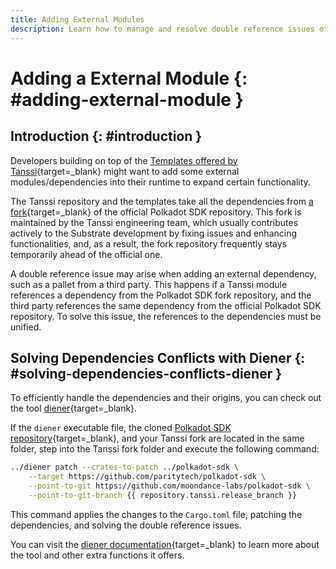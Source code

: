 ```yaml
---
title: Adding External Modules
description: Learn how to manage and resolve double reference issues of dependencies when customizing your Tanssi Appchain template with a Rust-based tool called Diener.
---
```


# Adding a External Module {: #adding-external-module }

## Introduction {: #introduction }

Developers building on top of the [Templates offered by Tanssi](/builders/build/templates/){target=_blank} might want to add some external modules/dependencies into their runtime to expand certain functionality.

The Tanssi repository and the templates take all the dependencies from [a fork](https://github.com/moondance-labs/polkadot-sdk){target=_blank} of the official Polkadot SDK repository. This fork is maintained by the Tanssi engineering team, which usually contributes actively to the Substrate development by fixing issues and enhancing functionalities, and, as a result, the fork repository frequently stays temporarily ahead of the official one.

A double reference issue may arise when adding an external dependency, such as a pallet from a third party. This happens if a Tanssi module references a dependency from the Polkadot SDK fork repository, and the third party references the same dependency from the official Polkadot SDK repository. To solve this issue, the references to the dependencies must be unified.

## Solving Dependencies Conflicts with Diener {: #solving-dependencies-conflicts-diener }

To efficiently handle the dependencies and their origins, you can check out the tool [diener](https://github.com/paritytech/diener){target=_blank}. 

If the `diener` executable file, the cloned [Polkadot SDK repository](https://github.com/paritytech/polkadot-sdk){target=_blank}, and your Tanssi fork are located in the same folder, step into the Tanssi fork folder and execute the following command:

```bash
../diener patch --crates-to-patch ../polkadot-sdk \
    --target https://github.com/paritytech/polkadot-sdk \
    --point-to-git https://github.com/moondance-labs/polkadot-sdk \
    --point-to-git-branch {{ repository.tanssi.release_branch }}
```

This command applies the changes to the `Cargo.toml` file, patching the dependencies, and solving the double reference issues.

You can visit the [diener documentation](https://docs.rs/crate/diener/latest){target=_blank} to learn more about the tool and other extra functions it offers.
